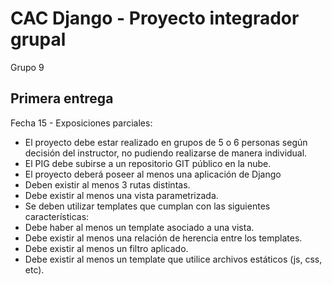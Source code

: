# CAC Django - Proyecto integrador grupal
Grupo 9

## Primera entrega

Fecha 15 - Exposiciones parciales:

 - El proyecto debe estar realizado en grupos de 5 o 6 personas según decisión del instructor, no pudiendo realizarse de manera individual.
 - El PIG debe subirse a un repositorio GIT público en la nube.
 - El proyecto deberá poseer al menos una aplicación de Django
 - Deben existir al menos 3 rutas distintas.
 - Debe existir al menos una vista parametrizada.
 - Se deben utilizar templates que cumplan con las siguientes características:
 - Debe haber al menos un template asociado a una vista.
 - Debe existir al menos una relación de herencia entre los templates.
 - Debe existir al menos un filtro aplicado.
 - Debe existir al menos un template que utilice archivos estáticos (js, css, etc).

 